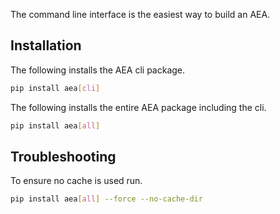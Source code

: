 The command line interface is the easiest way to build an AEA.

## Installation

The following installs the AEA cli package.

``` bash
pip install aea[cli]
```

The following installs the entire AEA package including the cli.

``` bash
pip install aea[all]

```

## Troubleshooting

To ensure no cache is used run.

``` bash
pip install aea[all] --force --no-cache-dir
```
